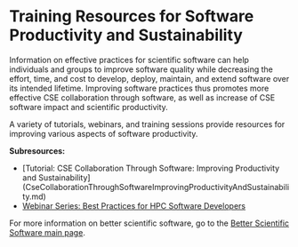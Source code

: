 #  Training Resources for Software Productivity and Sustainability

Information on effective practices for scientific software can help individuals and groups to improve software quality while decreasing the effort, time, and cost to develop, deploy, maintain, and extend software over its intended lifetime.  Improving software practices thus promotes more effective CSE collaboration through software, as well as increase of CSE software impact and scientific productivity.  

A variety of tutorials, webinars, and training sessions provide resources for improving various aspects of software productivity.  

**Subresources:**
- [Tutorial: CSE Collaboration Through Software: Improving Productivity and Sustainability]
(CseCollaborationThroughSoftwareImprovingProductivityAndSustainability.md)
- [Webinar Series: Best Practices for HPC Software Developers](BestPracticesForHPCSwDevelopersWebinarSeries.md)

For more information on better scientific software, go to the [Better Scientific Software main page](http://betterscientificsoftware.info).

<!--- 
Categories: crosscutting, planning, reliability, collaboration, performance, individual productivity
Topics: [import from subresources]
Tags: [import from subresources]
Level: 2
Prerequisites: WhatIsSoftwareProductivity.md
Aggregate: base
--->

